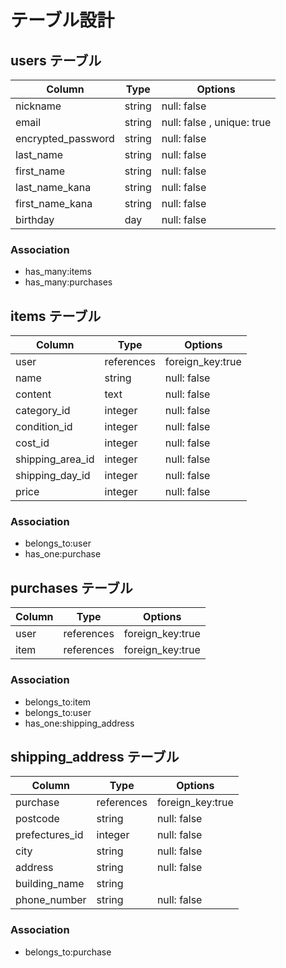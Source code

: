 # テーブル設計

## users テーブル

| Column             | Type   | Options                    |
| ------------------ | ------ | -------------------------- |
| nickname           | string | null: false                |
| email              | string | null: false , unique: true |
| encrypted_password | string | null: false                |
| last_name          | string | null: false                |
| first_name         | string | null: false                |
| last_name_kana     | string | null: false                |
| first_name_kana    | string | null: false                |
| birthday           | day    | null: false                |

### Association

- has_many:items
- has_many:purchases

## items テーブル

| Column           | Type       | Options          |
| ---------------- | ---------- | ---------------- |
| user             | references | foreign_key:true |
| name             | string     | null: false      |
| content          | text       | null: false      |
| category_id      | integer    | null: false      |
| condition_id     | integer    | null: false      |
| cost_id          | integer    | null: false      |
| shipping_area_id | integer    | null: false      |
| shipping_day_id  | integer    | null: false      |
| price            | integer    | null: false      |

### Association

- belongs_to:user
- has_one:purchase

## purchases テーブル

| Column | Type       | Options          |
| ------ | ---------- | ---------------- |
| user   | references | foreign_key:true |
| item   | references | foreign_key:true |

### Association

- belongs_to:item
- belongs_to:user
- has_one:shipping_address

## shipping_address テーブル

| Column         | Type       | Options          |
| -------------- | ---------- | ---------------- |
| purchase       | references | foreign_key:true |
| postcode       | string     | null: false      |
| prefectures_id | integer    | null: false      |
| city           | string     | null: false      |
| address        | string     | null: false      |
| building_name  | string     |                  |
| phone_number   | string     | null: false      |

### Association

- belongs_to:purchase

